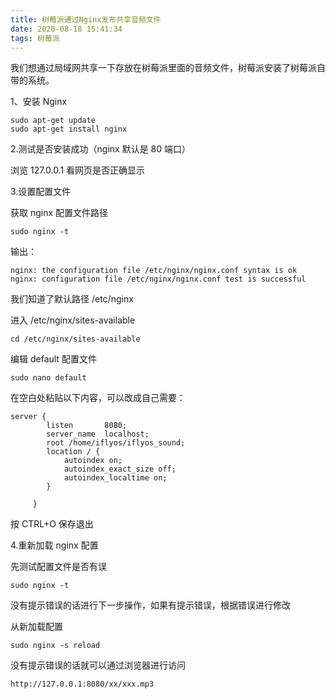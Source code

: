 ```yaml
---
title: 树莓派通过Nginx发布共享音频文件
date: 2020-08-18 15:41:34
tags: 树莓派
---
```


我们想通过局域网共享一下存放在树莓派里面的音频文件，树莓派安装了树莓派自带的系统。

1、安装 Nginx

```
sudo apt-get update
sudo apt-get install nginx
```

2.测试是否安装成功（nginx 默认是 80 端口）

浏览 127.0.0.1 看网页是否正确显示

3.设置配置文件

获取 nginx 配置文件路径

```
sudo nginx -t
```

输出：

```
nginx: the configuration file /etc/nginx/nginx.conf syntax is ok
nginx: configuration file /etc/nginx/nginx.conf test is successful
```

<!-- more -->

我们知道了默认路径 /etc/nginx

进入 /etc/nginx/sites-available

```
cd /etc/nginx/sites-available
```

编辑 default 配置文件

```
sudo nano default
```

在空白处粘贴以下内容，可以改成自己需要：

```
server {
        listen       8080;
        server_name  localhost;
        root /home/iflyos/iflyos_sound;
        location / {
            autoindex on;
            autoindex_exact_size off;
            autoindex_localtime on;
        }

     }
```

按 CTRL+O 保存退出

4.重新加载 nginx 配置

先测试配置文件是否有误

```
sudo nginx -t
```

没有提示错误的话进行下一步操作，如果有提示错误，根据错误进行修改

从新加载配置

```
sudo nginx -s reload
```

没有提示错误的话就可以通过浏览器进行访问

```
http://127.0.0.1:8080/xx/xxx.mp3
```
